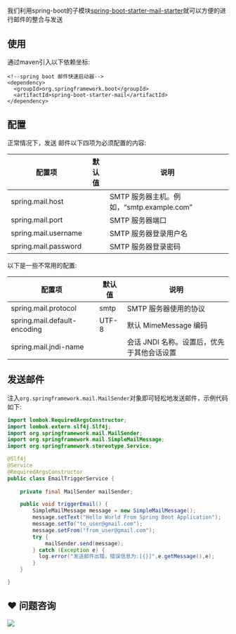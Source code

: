 ## 


我们利用spring-boot的子模块[spring-boot-starter-mail-starter](https://github.com/spring-projects/spring-boot/tree/main/spring-boot-project/spring-boot-starters/spring-boot-starter-mail)就可以方便的进行邮件的整合与发送



## 使用


通过maven引入以下依赖坐标:



```plain
<!--spring boot 邮件快速启动器-->
<dependency>
  <groupId>org.springframework.boot</groupId>
  <artifactId>spring-boot-starter-mail</artifactId>
</dependency>
```



## 配置


正常情况下，发送 邮件以下四项为必须配置的内容:

| 配置项 | 默认值 | 说明 |
| --- | --- | --- |
| spring.mail.host | | SMTP 服务器主机。例如，“smtp.example.com” |
| spring.mail.port | | SMTP 服务器端口 |
| spring.mail.username | | SMTP 服务器登录用户名 |
| spring.mail.password | | SMTP 服务器登录密码 |




以下是一些不常用的配置:

| 配置项 | 默认值 | 说明 |
| --- | --- | --- |
| spring.mail.protocol | smtp | SMTP 服务器使用的协议 |
| spring.mail.default-encoding | UTF-8 | 默认 MimeMessage 编码 |
| spring.mail.jndi-name | | 会话 JNDI 名称。设置后，优先于其他会话设置 |




## 发送邮件


注入`org.springframework.mail.MailSender`对象即可轻松地发送邮件，示例代码如下:



```java
import lombok.RequiredArgsConstructor;
import lombok.extern.slf4j.Slf4j;
import org.springframework.mail.MailSender;
import org.springframework.mail.SimpleMailMessage;
import org.springframework.stereotype.Service;

@Slf4j
@Service
@RequiredArgsConstructor
public class EmailTriggerService {
    
    private final MailSender mailSender;

    public void triggerEmail() {
        SimpleMailMessage message = new SimpleMailMessage();
        message.setText("Hello World From Spring Boot Application");
        message.setTo("to_user@gmail.com");
        message.setFrom("from_user@gmail.com");
        try {
            mailSender.send(message);
        } catch (Exception e) {
          log.error("发送邮件出错，错误信息为:[{}]",e.getMessage(),e);
        }
    }

}
```

## ❤  问题咨询
![](https://cdn.nlark.com/yuque/0/2022/gif/283679/1662563973685-c22e9831-db66-42b5-973f-886d25d1e0e7.gif)

